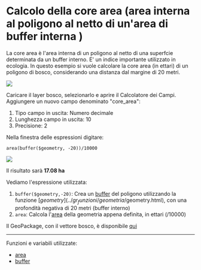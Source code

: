 # Calcolo della core area (area interna al poligono al netto di un'area di buffer interna )

La core area è l'area interna di un poligono al netto di una superfcie determinata da un buffer interno. E' un indice importante utilizzato in ecologia.
In questo esempio si vuole calcolare la core area (in ettari) di un poligono di bosco, considerando una distanza dal margine di 20 metri.

![](../img/esempi/core_area/img1.png)

Caricare il layer bosco, selezionarlo e aprire il Calcolatore dei Campi. Aggiungere un nuovo campo denominato "core_area":
1. Tipo campo in uscita: Numero decimale
2. Lunghezza campo in uscita: 10
3. Precisione: 2

Nella finestra delle espressioni digitare:

```
area(buffer($geometry, -20))/10000
```

![](../img/esempi/core_area/img2.png)

Il risultato sarà **17.08 ha**

Vediamo l'espressione utilizzata:

1. `buffer($geometry,-20)`: Crea un [buffer](../gr_funzioni/geometria/geometria_unico.md#buffer) del poligono utilizzando la funzione [$geometry](../gr_funzioni/geometria/$geometry.html), con una profondità negativa di 20 metri (buffer interno)
2. `area`: Calcola l'[area](../gr_funzioni/geometria/geometria_unico.md#area_1) della geometria appena definita, in ettari (/10000)

Il GeoPackage, con il vettore bosco, è disponibile [qui](https://github.com/gbvitrano/HfcQGIS/blob/master/esempi/core_area.zip?raw=true)

---

Funzioni e variabili utilizzate:

* [area](../gr_funzioni/geometria/geometria_unico.md#area_1)
* [buffer](../gr_funzioni/geometria/geometria_unico.md#buffer)
